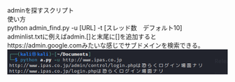 adminを探すスクリプト<br>
使い方<br>
python admin_find.py -u [URL] -t [スレッド数　デフォルト10]<br>
adminlist.txtに例えばadmin.[]と末尾に[]を追加するとhttps://admin.google.comみたいな感じでサブドメインを検索できる。<br>
![1](/スクリーンショット_2023-08-01_01-35-09.png)

